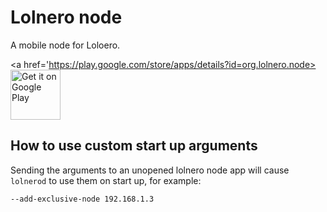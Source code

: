 # Lolnero node

A mobile node for Loloero.

<a href='https://play.google.com/store/apps/details?id=org.lolnero.node><img alt='Get it on Google Play' src='https://play.google.com/intl/en_us/badges/images/generic/en_badge_web_generic.png' height='80'/></a>


## How to use custom start up arguments

Sending the arguments to an unopened lolnero node app will cause `lolnerod` to use them on start up, for example:

`--add-exclusive-node 192.168.1.3`
